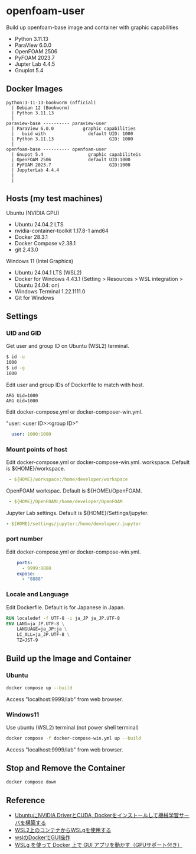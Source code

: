 # openfoam-user

Build up openfoam-base image and container with graphic capabilities

- Python 3.11.13
- ParaView 6.0.0
- OpenFOAM 2506
- PyFOAM 2023.7
- Jupter Lab 4.4.5
- Gnuplot 5.4

## Docker Images

```text
python:3-11-13-bookworm (official)
  | Debian 12 (Bookworm)
  | Python 3.11.13
  |     
paraview-base ---------- paraview-user
  | ParaView 6.0.0           graphic capabilities
  |   buid with                default UID: 1000
  | Python 3.11.13                     GID: 1000
  |
openfoam-base ---------- openfoam-user
  | Gnupot 5.4                 graphic capabiliteis
  | OpenFOAM 2506              default UID:1000
  | PyFOAM 2023.7                      GID:1000
  | JupyterLab 4.4.4
  | 
  |
```

## Hosts (my test machines)

Ubuntu (NVIDIA GPU)

- Ubuntu 24.04.2 LTS
- nvidia-container-toolkit 1.17.8-1 amd64
- Docker 28.3.1
- Docker Compose v2.38.1
- git 2.43.0

Windows 11 (Intel Graphics)

- Ubuntu 24.04.1 LTS (WSL2)
- Docker for Windows 4.43.1
 (Setting > Resources > WSL integration > Ubuntu 24.04: on)
- Windows Terminal 1.22.1111.0
- Git for Windows

## Settings

### UID and GID

Get user and group ID on Ubuntu (WSL2) terminal.

```bash
$ id -u
1000
$ id -g
1000
```

Edit user and group IDs of Dockerfile to match with host.

```docker
ARG Uid=1000
ARG Gid=1000
```

Edit docker-compose.yml or docker-composer-win.yml.

"user: \<user ID\>:\<group ID\>"

```yml
  user: 1000:1000
```

### Mount points of host
Edit docker-compose.yml or docker-compose-win.yml.
workspace.  Default is ${HOME}/workspace.

```yml
 - ${HOME}/workspace:/home/developer/workspace
```

OpenFOAM workspac. Default is ${HOME}/OpenFOAM.

```yml
 - ${HOME}/OpenFOAM:/home/developer/OpenFOAM
```

Jupyter Lab settings. Default is ${HOME}/Settings/jupyter.

```yml
- ${HOME}/settings/jupyter:/home/developer/.jupyter
```

### port number

Edit docker-compose.yml or docker-compose-win.yml.

```yml
    ports:
      - 9999:8888
    expose:
      - "8888"
```

### Locale and Language

Edit Dockerfile. Default is for Japanese in Japan.

```dockerfile
RUN localedef -f UTF-8 -i ja_JP ja_JP.UTF-8
ENV LANG=ja_JP.UTF-8 \
    LANGUAGE=ja_JP:ja \
    LC_ALL=ja_JP.UTF-8 \
    TZ=JST-9
```

## Build up the Image and Container

### Ubuntu

```bash
docker compose up --build
```

Access "localhost:9999/lab" from web browser.

### Windows11

Use ubuntu (WSL2) terminal (not power shell terminal)

```bash
docker compose -f docker-compose-win.yml up --build
```

Access "localhost:9999/lab" from web browser.

## Stop and Remove the Container

```bash
docker compose down
```

## Reference

* [UbuntuにNVIDIA DriverとCUDA, Dockerをインストールして機械学習サーバを構築する](https://zenn.dev/mjun0812/articles/3694944ed3a588)
* [WSL2上のコンテナからWSLgを使用する](https://zenn.dev/holliy/articles/51012ef059aa9f)
* [wslのDockerでGUI操作](https://qiita.com/rayfiyo/items/17842dcf258b4d585531)
* [WSLg を使って Docker 上で GUI アプリを動かす（GPUサポート付き）](https://blog.mohyo.net/2022/02/11591/)
